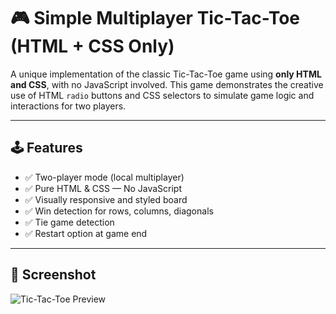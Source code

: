 # 🎮 Simple Multiplayer Tic-Tac-Toe (HTML + CSS Only)

A unique implementation of the classic Tic-Tac-Toe game using **only HTML and CSS**, with no JavaScript involved. This game demonstrates the creative use of HTML `radio` buttons and CSS selectors to simulate game logic and interactions for two players.

---

## 🕹️ Features

- ✅ Two-player mode (local multiplayer)
- ✅ Pure HTML & CSS — No JavaScript
- ✅ Visually responsive and styled board
- ✅ Win detection for rows, columns, diagonals
- ✅ Tie game detection
- ✅ Restart option at game end

---

## 📸 Screenshot

![Tic-Tac-Toe Preview]([https://your-screenshot-url-if-any](https://github.com/harevittal/Tic-Tac-Toe-Web/blob/main/Tic%20Tac%20Toe.png))




